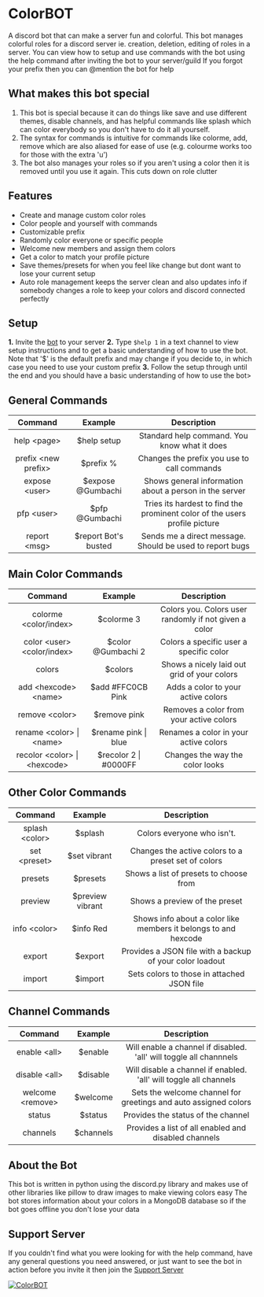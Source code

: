 # ColorBOT

A discord bot that can make a server fun and colorful.
This bot manages colorful roles for a discord server ie. creation, deletion, editing of roles in a server.
You can view how to setup and use commands with the bot using the help command after inviting the bot to your server/guild
If you forgot your prefix then you can @mention the bot for help

## What makes this bot special

1. This bot is special because it can do things like save and use different themes, disable channels, and has helpful commands like splash which can color everybody so you don't have to do it all yourself.
2. The syntax for commands is intuitive for commands like colorme, add, remove which are also aliased for ease of use (e.g. colourme works too for those with the extra 'u')
3. The bot also manages your roles so if you aren't using a color then it is removed until you use it again. This cuts down on role clutter

## Features

* Create and manage custom color roles
* Color people and yourself with commands
* Customizable prefix
* Randomly color everyone or specific people
* Welcome new members and assign them colors
* Get a color to match your profile picture
* Save themes/presets for when you feel like change but dont want to lose your current setup
* Auto role management keeps the server clean and also updates info if somebody changes a role to keep your colors and discord connected perfectly

## Setup

**1.** Invite the [bot](https://discordapp.com/api/oauth2/authorize?client_id=589685258841096206&permissions=268561488&redirect_uri=https%3A%2F%2Fdiscordapp.com%2Foauth2%2Fauthorize%3F%26client_id%3D589685258841096206%26scope%3Dbot&scope=bot) to your server
**2.** Type `$help 1` in a text channel to view setup instructions and to get a basic understanding of how to use the bot. Note that '$' is the default prefix and may change if you decide to, in which case you need to use your custom prefix
**3.** Follow the setup through until the end and you should have a basic understanding of how to use the bot>

## General Commands

|      **Command**     |      **Example**     |                               **Description**                              |
|:--------------------:|:--------------------:|:--------------------------------------------------------------------------:|
| help \<page>         | $help setup          | Standard help command. You know what it does                               |
| prefix \<new prefix> | $prefix %            | Changes the prefix you use to call commands                                |
| expose \<user>       | $expose @Gumbachi    | Shows general information about a person in the server                     |
| pfp \<user>          | $pfp @Gumbachi       | Tries its hardest to find the prominent color of the users profile picture |
| report \<msg>        | $report Bot's busted | Sends me a direct message. Should be used to report bugs                   |

## Main Color Commands

|             **Command**             |       **Example**       |                                 **Description**                                |
|:-----------------------------------:|:-----------------------:|:------------------------------------------------------------------------------:|
| colorme \<color/index>              | $colorme 3               | Colors you. Colors user randomly if not given a color                          |
| color \<user> \<color/index>        | $color @Gumbachi 2    | Colors a specific user a specific color                                        |
| colors                              | $colors                  | Shows a nicely laid out grid of your colors                                    |
| add \<hexcode> \<name>              | $add #FFC0CB Pink        | Adds a color to your active colors                                             |
| remove \<color>                | $remove pink             | Removes a color from your active colors                                        |
| rename \<color> \| \<name> | $rename pink \| blue     | Renames a color in your active colors                                         |
| recolor \<color> \| \<hexcode> | $recolor 2 \| #0000FF | Changes the way the color looks                                               |

## Other Color Commands

|   **Command**   |    **Example**   |                                                **Description**                                                |
|:---------------:|:----------------:|:-------------------------------------------------------------------------------------------------------------:|
| splash \<color> | $splash          | Colors everyone who isn't. |
| set \<preset>   | $set vibrant     | Changes the active colors to a preset set of colors                                                           |
| presets         | $presets         | Shows a list of presets to choose from                                                                        |
| preview         | $preview vibrant | Shows a preview of the preset                                                                                 |
| info \<color>   | $info Red        | Shows info about a color like members it belongs to and hexcode                                               |
| export          | $export          | Provides a JSON file with a backup of your color loadout                                                      |
| import          | $import          | Sets colors to those in attached JSON file              |

## Channel Commands

|    **Command**    | **Example** |                                                   **Description**                                                   |
|:-----------------:|:-----------:|:-------------------------------------------------------------------------------------------------------------------:|
| enable \<all>     | $enable     | Will enable a channel if disabled. 'all' will toggle all channnels                             |
| disable \<all>    | $disable    | Will disable a channel if enabled. 'all' will toggle all channels                            |
| welcome \<remove> | $welcome    | Sets the welcome channel for greetings and auto assigned colors |
| status            | $status     | Provides the status of the channel                                                                                  |
| channels          | $channels   | Provides a list of all enabled and disabled channels                                |

## About the Bot

This bot is written in python using the discord.py library and makes use of other libraries like pillow to draw images to make viewing colors easy
The bot stores information about your colors in a MongoDB database so if the bot goes offline you don't lose your data

## Support Server

If you couldn't find what you were looking for with the help command, have any general questions you need answered, or just want to see the bot in action before you invite it then join the [Support Server](https://discord.gg/rhvyup5)

<a href="https://top.gg/bot/589685258841096206" >
  <img src="https://top.gg/api/widget/589685258841096206.svg" alt="ColorBOT" />
</a>
